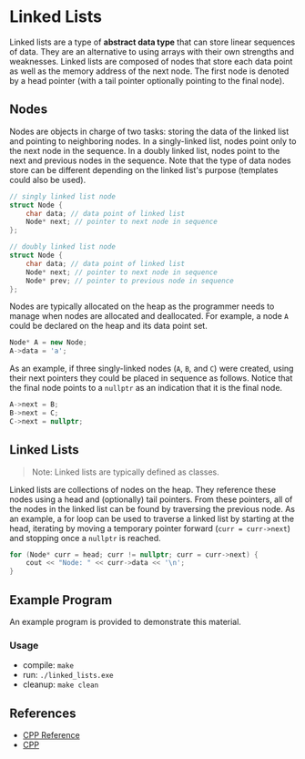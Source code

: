 # Linked Lists

Linked lists are a type of **abstract data type** that can store linear sequences of data. They are an alternative to using arrays with their own strengths and weaknesses. Linked lists are composed of nodes that store each data point as well as the memory address of the next node. The first node is denoted by a head pointer (with a tail pointer optionally pointing to the final node).

## Nodes

Nodes are objects in charge of two tasks: storing the data of the linked list and pointing to neighboring nodes. In a singly-linked list, nodes point only to the next node in the sequence. In a doubly linked list, nodes point to the next and previous nodes in the sequence. Note that the type of data nodes store can be different depending on the linked list's purpose (templates could also be used).

```C++
// singly linked list node
struct Node {
    char data; // data point of linked list
    Node* next; // pointer to next node in sequence
};
```

```C++
// doubly linked list node
struct Node {
    char data; // data point of linked list
    Node* next; // pointer to next node in sequence
    Node* prev; // pointer to previous node in sequence
};
```

Nodes are typically allocated on the heap as the programmer needs to manage when nodes are allocated and deallocated. For example, a node `A` could be declared on the heap and its data point set.

```C++
Node* A = new Node;
A->data = 'a';
```

As an example, if three singly-linked nodes (`A`, `B`, and `C`) were created, using their next pointers they could be placed in sequence as follows. Notice that the final node points to a `nullptr` as an indication that it is the final node.

```C++
A->next = B;
B->next = C;
C->next = nullptr;
```

## Linked Lists

> Note: Linked lists are typically defined as classes.

Linked lists are collections of nodes on the heap. They reference these nodes using a head and (optionally) tail pointers. From these pointers, all of the nodes in the linked list can be found by traversing the previous node. As an example, a for loop can be used to traverse a linked list by starting at the head, iterating by moving a temporary pointer forward (`curr = curr->next`) and stopping once a `nullptr` is reached.

```C++
for (Node* curr = head; curr != nullptr; curr = curr->next) {
    cout << "Node: " << curr->data << '\n';
}
```

## Example Program

An example program is provided to demonstrate this material.

### Usage
- compile: `make`
- run: `./linked_lists.exe`
- cleanup: `make clean`

## References

- [CPP Reference](https://en.cppreference.com/)
- [CPP](https://www.cplusplus.com/doc/)
